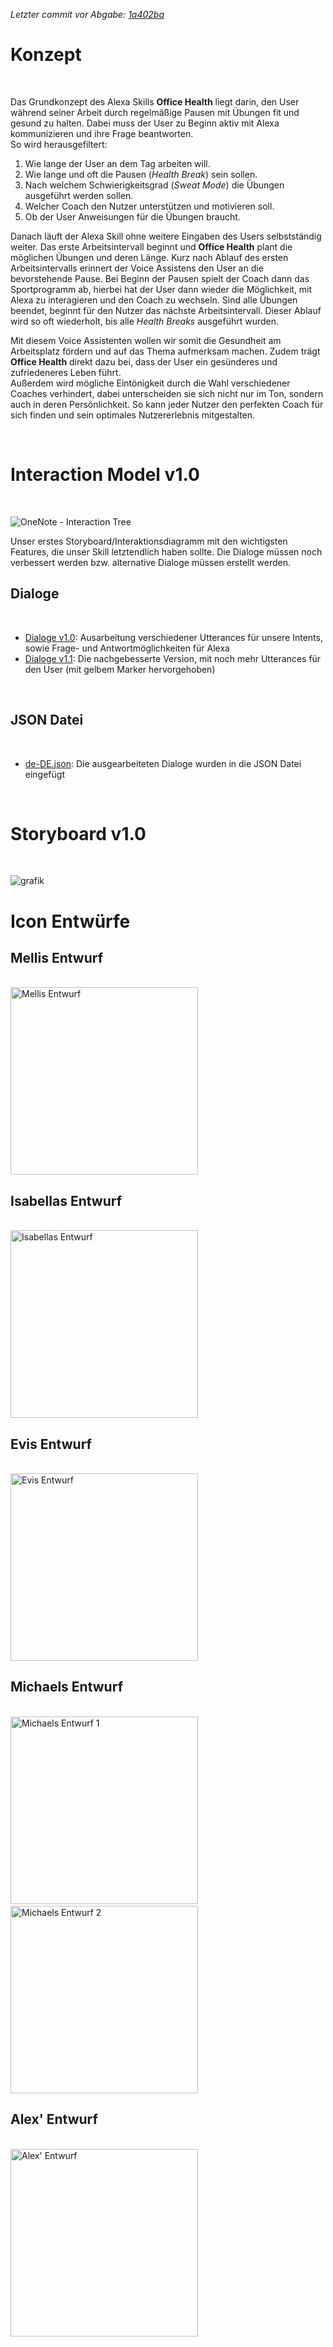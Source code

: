_Letzter commit vor Abgabe: [1a402ba](https://github.com/ID-Start-Winter21/start-team-10/commit/1a402ba96cf6a6602306bb8fadcdd4b306b8a630)_

# Konzept
<br>

Das Grundkonzept des Alexa Skills **Office Health** liegt darin, den User während seiner Arbeit durch regelmäßige Pausen mit Übungen fit und gesund zu halten. 
Dabei muss der User zu Beginn aktiv mit Alexa kommunizieren und ihre Frage beantworten. <br> 
So wird herausgefiltert:
1. Wie lange der User an dem Tag arbeiten will.
2. Wie lange und oft die Pausen (_Health Break_) sein sollen.
3. Nach welchem Schwierigkeitsgrad (_Sweat Mode_) die Übungen ausgeführt werden sollen.
4. Welcher Coach den Nutzer unterstützen und motivieren soll.
5. Ob der User Anweisungen für die Übungen braucht.

Danach läuft der Alexa Skill ohne weitere Eingaben des Users selbstständig weiter. Das erste Arbeitsintervall beginnt und **Office Health** plant die möglichen Übungen und deren Länge. Kurz nach Ablauf des ersten Arbeitsintervalls erinnert der Voice Assistens den User an die bevorstehende Pause. Bei Beginn der Pausen spielt der Coach dann das Sportprogramm ab, hierbei hat der User dann wieder die Möglichkeit, mit Alexa zu interagieren und den Coach zu wechseln. Sind alle Übungen beendet, beginnt für den Nutzer das nächste Arbeitsintervall. 
Dieser Ablauf wird so oft wiederholt, bis alle _Health Breaks_ ausgeführt wurden.

Mit diesem Voice Assistenten wollen wir somit die Gesundheit am Arbeitsplatz fördern und auf das Thema aufmerksam machen. Zudem trägt **Office Health** direkt dazu bei, dass der User ein gesünderes und zufriedeneres Leben führt. <br>
Außerdem wird mögliche Eintönigkeit durch die Wahl verschiedener Coaches verhindert, dabei unterscheiden sie sich nicht nur im Ton, sondern auch in deren Persönlichkeit. So kann jeder Nutzer den perfekten Coach für sich finden und sein optimales Nutzererlebnis mitgestalten.

<br>

# Interaction Model v1.0
<br>

![OneNote - Interaction Tree](https://user-images.githubusercontent.com/85286401/140991067-5d3e37f2-a5d4-403c-a432-7f9d8a4014c3.png)

Unser erstes Storyboard/Interaktionsdiagramm mit den wichtigsten Features, die unser Skill letztendlich haben sollte. Die Dialoge müssen noch verbessert werden bzw. alternative Dialoge müssen erstellt werden.
<br>

## Dialoge
<br>

* [Dialoge v1.0](https://github.com/ID-Start-Winter21/start-team-10/files/7546741/Dialoge.docx): Ausarbeitung verschiedener Utterances für unsere Intents, sowie Frage- und Antwortmöglichkeiten für Alexa
* [Dialoge v1.1](https://github.com/ID-Start-Winter21/start-team-10/files/7547151/Dialoge.docx): Die nachgebesserte Version, mit noch mehr Utterances für den User (mit gelbem Marker hervorgehoben)
<br>

## JSON Datei
<br>

* [de-DE.json](https://github.com/ID-Start-Winter21/start-team-10/blob/1a402ba96cf6a6602306bb8fadcdd4b306b8a630/office-health-files/interactionModels/custom/de-DE.json): Die ausgearbeiteten Dialoge wurden in die JSON Datei eingefügt
<br>

# Storyboard v1.0 
<br>

![grafik](https://user-images.githubusercontent.com/91656704/141814253-a17764b5-cdca-4bcb-b2a0-650c0d3d7524.png)
<br>

# Icon Entwürfe

## Mellis Entwurf
<br>

<img src="https://user-images.githubusercontent.com/91656527/141678837-84edbd0a-307e-461b-a9b9-4e0cb2d64e09.png" alt="Mellis Entwurf" height="300"/>

## Isabellas Entwurf
<br>

<img src="https://user-images.githubusercontent.com/91656704/142195212-dba97790-a5f3-4dea-bf3e-e634fea1f9ce.png" alt="Isabellas Entwurf" height="300"/>

## Evis Entwurf
<br>

<img src="https://user-images.githubusercontent.com/91656447/142302385-096dab91-8098-4d5e-a304-edd15f7b8ab3.png" alt="Evis Entwurf" height="300"/>

## Michaels Entwurf
<br>

<img src="https://user-images.githubusercontent.com/85286401/142408912-fec01782-1bdc-413f-9c3b-ffe73ea0d424.png" alt="Michaels Entwurf 1" height="300"/>
&nbsp;
<img src="https://user-images.githubusercontent.com/85286401/142408644-303735da-79b6-4f4a-abcf-ba5a3461e0c9.png" alt="Michaels Entwurf 2" height="300"/>

## Alex' Entwurf
<br>
<img src="https://user-images.githubusercontent.com/23060293/142495659-bd7983e9-59d1-433a-92b6-4d66410c2b6a.png" alt="Alex' Entwurf" height="300"/>

<br>